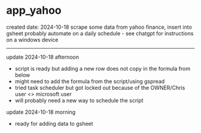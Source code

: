 # app_yahoo
created date: 2024-10-18
scrape some data from yahoo finance, insert into gsheet
probably automate on a daily schedule - see chatgpt for instructions on a windows device

---
update 2024-10-18 afternoon
 - script is ready but adding a new row does not copy in the formula from below
  - might need to add the formula from the script/using gspread
 - tried task scheduler but got locked out because of the OWNER/Chris user <> microsoft user
  - will probably need a new way to schedule the script

update 2024-10-18 morning
 - ready for adding data to gsheet